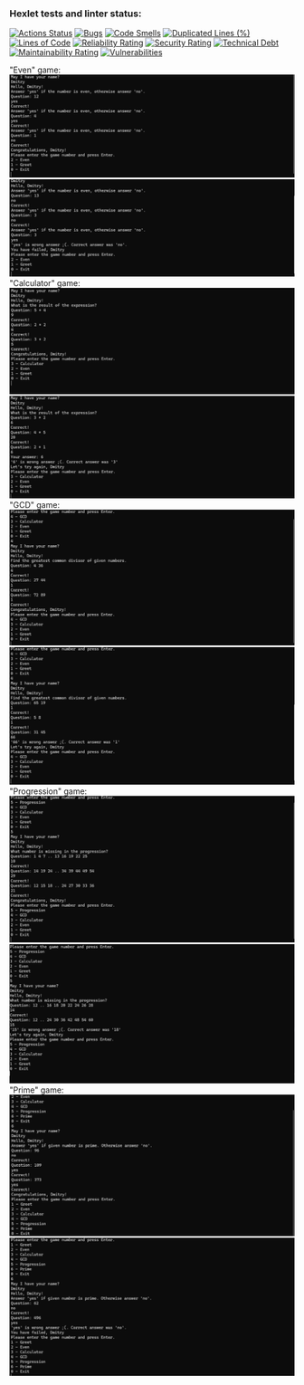 ### Hexlet tests and linter status:
[![Actions Status](https://github.com/monsterius/java-project-61/actions/workflows/hexlet-check.yml/badge.svg)](https://github.com/monsterius/java-project-61/actions)
[![Bugs](https://sonarcloud.io/api/project_badges/measure?project=monsterius_java-project-61&metric=bugs)](https://sonarcloud.io/summary/new_code?id=monsterius_java-project-61)
[![Code Smells](https://sonarcloud.io/api/project_badges/measure?project=monsterius_java-project-61&metric=code_smells)](https://sonarcloud.io/summary/new_code?id=monsterius_java-project-61)
[![Duplicated Lines (%)](https://sonarcloud.io/api/project_badges/measure?project=monsterius_java-project-61&metric=duplicated_lines_density)](https://sonarcloud.io/summary/new_code?id=monsterius_java-project-61)
[![Lines of Code](https://sonarcloud.io/api/project_badges/measure?project=monsterius_java-project-61&metric=ncloc)](https://sonarcloud.io/summary/new_code?id=monsterius_java-project-61)
[![Reliability Rating](https://sonarcloud.io/api/project_badges/measure?project=monsterius_java-project-61&metric=reliability_rating)](https://sonarcloud.io/summary/new_code?id=monsterius_java-project-61)
[![Security Rating](https://sonarcloud.io/api/project_badges/measure?project=monsterius_java-project-61&metric=security_rating)](https://sonarcloud.io/summary/new_code?id=monsterius_java-project-61)
[![Technical Debt](https://sonarcloud.io/api/project_badges/measure?project=monsterius_java-project-61&metric=sqale_index)](https://sonarcloud.io/summary/new_code?id=monsterius_java-project-61)
[![Maintainability Rating](https://sonarcloud.io/api/project_badges/measure?project=monsterius_java-project-61&metric=sqale_rating)](https://sonarcloud.io/summary/new_code?id=monsterius_java-project-61)
[![Vulnerabilities](https://sonarcloud.io/api/project_badges/measure?project=monsterius_java-project-61&metric=vulnerabilities)](https://sonarcloud.io/summary/new_code?id=monsterius_java-project-61)

"Even" game:
![even-2.png](images/even-1.png)
![even-3.png](images/even-2.png)
"Calculator" game:
![calc-1.png](images/calc-1.png)
![calc-2.png](images/calc-2.png)
"GCD" game: 
![GCD-1.png](images/GCD-1.png)
![GCD-2.png](images/GCD-2.png)
"Progression" game:
![prog-1.png](images/prog-1.png)
![prog-2.png](images/prog-2.png)
"Prime" game:
![prime-1.png](images/prime-1.png)
![prime-2.png](images/prime-2.png)
